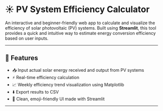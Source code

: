 # ☀️ PV System Efficiency Calculator

An interactive and beginner-friendly web app to calculate and visualize the efficiency of solar photovoltaic (PV) systems. Built using **Streamlit**, this tool provides a quick and intuitive way to estimate energy conversion efficiency based on user inputs.

---

## 🔧 Features

- 📥 Input actual solar energy received and output from PV systems  
- ⚡ Real-time efficiency calculation  
- 📈 Weekly efficiency trend visualization using Matplotlib  
- ⬇️ Export results to CSV  
- 🎨 Clean, emoji-friendly UI made with Streamlit

---




